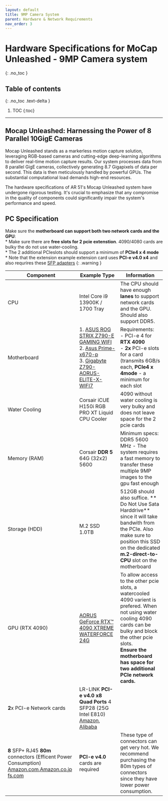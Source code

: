 ```yaml
---
layout: default
title: 9MP Camera System
parent: Hardware & Network Requirements
nav_order: 3
---
```


# Hardware Specifications for MoCap Unleashed - 9MP Camera system
{: .no_toc }

## Table of contents
{: .no_toc .text-delta }

1. TOC
{:toc}

---


## Mocap Unleashed: Harnessing the Power of 8 Parallel 10GigE Cameras
Mocap Unleashed stands as a markerless motion capture solution, leveraging RGB-based cameras and cutting-edge deep-learning algorithms to deliver real-time motion capture results. Our system processes data from 8 parallel GigE cameras, collectively generating 8.7 Gigapixels of data per second. This data is then meticulously handled by powerful GPUs. The substantial computational load demands high-end resources.

The hardware specifications of AR 51's Mocap Unleashed system have undergone rigorous testing. It's crucial to emphasize that any compromise in the quality of components could significantly impair the system's performance and speed.


## PC Specification
Make sure the **motherboard can support both two network cards and the GPU**: <br> * Make sure there are **free slots for 2 pcie extenstion**.  4090/4080 cards are bulky the do not use water-cooling. <br> * The 2 additional PCIeslots should support a minimum of   **PCIe4 x 4 mode** <br> * Note that the extension example extension card uses  **PCI-e v4.0 x4** and also requrires these [SFP adapters](https://www.alibaba.com/product-detail/LR-LINK-LRXP0010-Y3ATR-10Gb-SFP_1600768803659.html?spm=a2756.order-detail-ta-ta-b.0.0.62332fc2jmW6qL) 
{: .warning }


| Component          | Example Type                                        | Information                                                                        |
|--------------------|-----------------------------------------------------|------------------------------------------------------------------------------------|
| CPU                | Intel Core i9 13900K / 1700 Tray                    | The CPU should have enough **lanes** to support network cards and the GPU. Should also support DDR5.             |
| Motherboard        | 1. [ASUS ROG STRIX Z790-E GAMING WIFI](https://rog.asus.com/motherboards/rog-strix/rog-strix-z790-e-gaming-wifi-model/)   <br> 2. [Asus Prime-x670-p](https://www.asus.com/motherboards-components/motherboards/prime/prime-x670-p/techspec/)  <br> 3. [Gigabyte Z790-AORUS-ELITE-X-WIFI7](https://www.gigabyte.com/Motherboard/Z790-AORUS-ELITE-X-WIFI7#kf)                   | Requirements:  <br> - PCI-e 4 for **RTX 4090** <br> - **2x** PCI-e slots for a card (transmits 6GB/s each, **PCIe4 x 4mode** - a minimum for each slot      |
| Water Cooling      | Corsair iCUE H150i RGB PRO XT Liquid CPU Cooler     | 4090 without water cooling is very bulky and does not leave space for the 2 pcie cards|
| Memory (RAM)       | Corsair **DDR 5** 64G (32x2) 5600                       | Minimum specs: DDR5 5600 MHz   - The system requires a fast memory to transfer these multiple 9MP images to the gpu fast enough    |
| Storage (HDD)      | M.2 SSD 1.0TB                                           | 512GB should also suffice.  ** Do Not Use Sata Harddrive** since it will take bandwith from the PCIe.   Also make sure to position this SSD on the dedicated **m.2-direct-to-CPU** slot on the motherboard                                                    |
| GPU (RTX 4090)     | [AORUS GeForce RTX™ 4090 XTREME WATERFORCE 24G](https://www.gigabyte.com/Graphics-Card/GV-N4090AORUSX-W-24GD-rev-11#kf)            | To allow access to the other pcie slots, a watercooled 4090 varient is prefered. When not using water cooling 4090 cards can be bulky and block the other pcie slots. <br> **Ensure the motherboard has space for two additional PCIe network cards.**           |
| **2**x PCI-e Network cards | LR-LINK **PCI-e v4.0 x8 Quad Ports** 4 SFP28 (25G Intel E810)   [Amazon](https://www.amazon.com/Quad-Port-SFP28-Ethernet-Network-Adapter/dp/B0D2NFV4JV?ref_=ast_sto_dp), [Alibaba](https://www.alibaba.com/product-detail/LR-LINK-PCI-Express-v4-0_1600768840919.html?spm=a2756.order-detail-ta-ta-b.0.0.62332fc2jmW6qL) <br>
       **8** SFP+ RJ45 **80m** connectors (Efficent Power Consumption) [Amazon.com](https://www.amazon.com/dp/B0C1Z1W8PF?ref=ppx_yo2ov_dt_b_fed_asin_title&th=1),[Amazon.co.jp](https://www.amazon.co.jp/gp/product/B0BRKQNZJX/ref=ppx_yo_dt_b_asin_title_o00_s00?ie=UTF8&th=1) [fs.com](https://www.fs.com/products/154924.html?attribute=95101&id=3757118)           | **PCI-e v4.0** cards are required  | These type of connectors can get very hot. We recommend purchasing the 80m types of connectors since they have lower power consumption.

